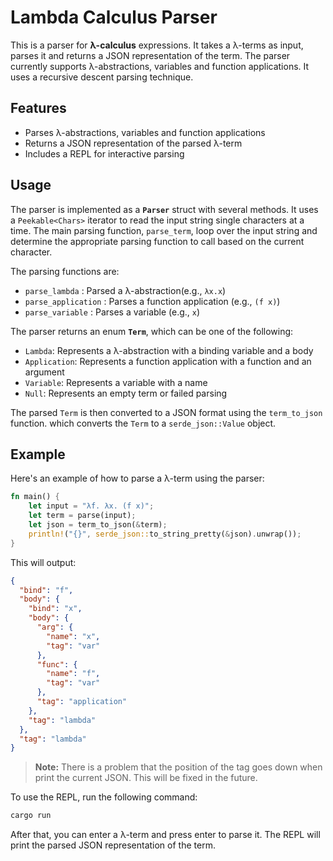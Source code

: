 # Lambda Calculus Parser

This is a parser for **λ-calculus** expressions. It takes a  λ-terms as input, parses it and returns a JSON representation of the term. The parser currently supports  λ-abstractions, variables and function applications. It uses a recursive descent parsing technique.

## Features

- Parses λ-abstractions, variables and function applications
- Returns a JSON representation of the parsed λ-term
- Includes a REPL for interactive parsing

## Usage

The parser is implemented as a **`Parser`** struct with several methods. It uses a `Peekable<Chars>` iterator to read the input string single characters at a time. The main parsing function, `parse_term`, loop over the input string and determine the appropriate parsing function to call based on the current character.

The parsing functions are:

- `parse_lambda` : Parsed a λ-abstraction(e.g., `λx.x`)
- `parse_application` : Parses a function application (e.g., `(f x)`)
- `parse_variable` : Parses a variable (e.g., `x`)

The parser returns an enum **`Term`**, which can be one of the following:

- `Lambda`: Represents a λ-abstraction with a binding variable and a body
- `Application`: Represents a function application with a function and an argument
- `Variable`: Represents a variable with a name
- `Null`: Represents an empty term or failed parsing

The parsed `Term` is then converted to a JSON format using the `term_to_json` function. which converts the `Term` to a `serde_json::Value` object.

## Example

Here's an example of how to parse a λ-term using the parser:

```rust
fn main() {
    let input = "λf. λx. (f x)";
    let term = parse(input);
    let json = term_to_json(&term);
    println!("{}", serde_json::to_string_pretty(&json).unwrap());
}
```

This will output:

```json
{
  "bind": "f",
  "body": {
    "bind": "x",
    "body": {
      "arg": {
        "name": "x",
        "tag": "var"
      },
      "func": {
        "name": "f",
        "tag": "var"
      },
      "tag": "application"
    },
    "tag": "lambda"
  },
  "tag": "lambda"
}
```

> **Note:** There is a problem that the position of the tag goes down when print the current JSON. This will be fixed in the future.

To use the REPL, run the following command:

```bash
cargo run
```

After that, you can enter a λ-term and press enter to parse it. The REPL will print the parsed JSON representation of the term.
